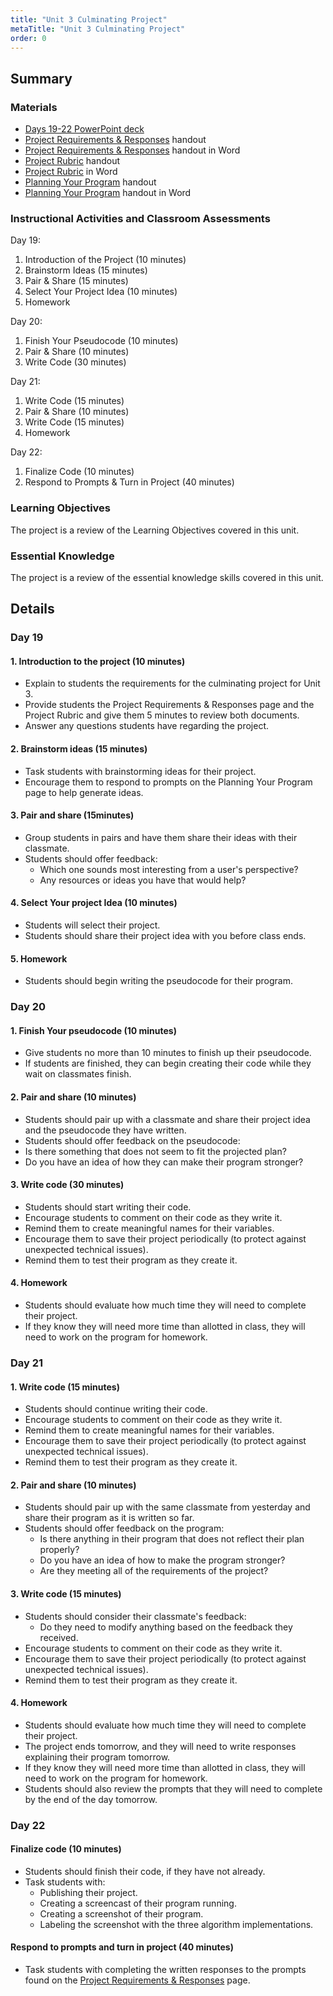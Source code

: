 ```yaml
---
title: "Unit 3 Culminating Project"
metaTitle: "Unit 3 Culminating Project"
order: 0
---
```


## Summary

### Materials

* [Days 19-22 PowerPoint deck](https://1drv.ms/w/s!AqsgsTyHBmRBkFyXQ-ooj03xM0wA/e=jYCzol)
* <a href="/unit-3/day-19-22/projects-requirements-responses">Project Requirements & Responses</a> handout
* [Project Requirements & Responses](https://1drv.ms/w/s!AqsgsTyHBmRBkEqcSqfKEXwpxWhd?e=Yf1WQk) handout in Word
* <a href="(/unit-3/day-19-22/project-rubric">Project Rubric</a> handout
* [Project Rubric](https://1drv.ms/w/s!AqsgsTyHBmRBkEIRSupu4ZlwIkh7?e=yCFckj) in Word
* <a href="/unit-3/day-19-22/planning-your-program">Planning Your Program</a> handout
* [Planning Your Program](https://1drv.ms/w/s!AqsgsTyHBmRBkEgG4aDnyEMeNLfd?e=91cOiE) handout in Word

### Instructional Activities and Classroom Assessments

Day 19:

1. Introduction of the Project (10 minutes)
2. Brainstorm Ideas (15 minutes)
3. Pair & Share (15 minutes)
4. Select Your Project Idea (10 minutes)
5. Homework

Day 20:

1. Finish Your Pseudocode (10 minutes)
2. Pair & Share (10 minutes)
3. Write Code (30 minutes)

Day 21:

1. Write Code (15 minutes)
2. Pair & Share (10 minutes)
3. Write Code (15 minutes)
4. Homework 

Day 22: 

1. Finalize Code (10 minutes)
2. Respond to Prompts & Turn in Project (40 minutes)

### Learning Objectives

The project is a review of the Learning Objectives covered in this unit.

### Essential Knowledge

The project is a review of the essential knowledge skills covered in this unit.

## Details

### Day 19

#### 1. Introduction to the project (10 minutes)

* Explain to students the requirements for the culminating project for Unit 3.
* Provide students the Project Requirements & Responses page and the Project Rubric and give them 5 minutes to review both documents.
* Answer any questions students have regarding the project.

#### 2. Brainstorm ideas (15 minutes)

* Task students with brainstorming ideas for their project.
* Encourage them to respond to prompts on the Planning Your Program page to help generate ideas.

#### 3. Pair and share (15minutes)

* Group students in pairs and have them share their ideas with their classmate.
* Students should offer feedback:
    * Which one sounds most interesting from a user's perspective?
    * Any resources or ideas you have that would help?

#### 4. Select Your project Idea (10 minutes)

* Students will select their project.
* Students should share their project idea with you before class ends.

#### 5. Homework

* Students should begin writing the pseudocode for their program.

### Day 20

#### 1. Finish Your pseudocode (10 minutes) 

* Give students no more than 10 minutes to finish up their pseudocode.
* If students are finished, they can begin creating their code while they wait on classmates finish.

#### 2. Pair and share (10 minutes) 

* Students should pair up with a classmate and share their project idea and the pseudocode they have written.
* Students should offer feedback on the pseudocode:
* Is there something that does not seem to fit the projected plan?
* Do you have an idea of how they can make their program stronger?

#### 3. Write code (30 minutes) 

* Students should start writing their code. 
* Encourage students to comment on their code as they write it. 
* Remind them to create meaningful names for their variables. 
* Encourage them to save their project periodically (to protect against unexpected technical issues). 
* Remind them to test their program as they create it. 

#### 4. Homework 

* Students should evaluate how much time they will need to complete their project. 
* If they know they will need more time than allotted in class, they will need to work on the program for homework.

### Day 21

#### 1. Write code (15 minutes)

* Students should continue writing their code. 
* Encourage students to comment on their code as they write it. 
* Remind them to create meaningful names for their variables. 
* Encourage them to save their project periodically (to protect against unexpected technical issues). 
* Remind them to test their program as they create it. 

#### 2. Pair and share (10 minutes)

* Students should pair up with the same classmate from yesterday and share their program as it is written so far. 
* Students should offer feedback on the program:
    * Is there anything in their program that does not reflect their plan properly?
    * Do you have an idea of how to make the program stronger?
    * Are they meeting all of the requirements of the project?

#### 3. Write code (15 minutes)

* Students should consider their classmate's feedback:
    * Do they need to modify anything based on the feedback they received.
* Encourage students to comment on their code as they write it.
* Encourage them to save their project periodically (to protect against unexpected technical issues).
* Remind them to test their program as they create it.

#### 4. Homework 

* Students should evaluate how much time they will need to complete their project.
* The project ends tomorrow, and they will need to write responses explaining their program tomorrow.
* If they know they will need more time than allotted in class, they will need to work on the program for homework.
* Students should also review the prompts that they will need to complete by the end of the day tomorrow.

### Day 22

#### Finalize code (10 minutes)

* Students should finish their code, if they have not already. 
* Task students with: 
    * Publishing their project. 
    * Creating a screencast of their program running. 
    * Creating a screenshot of their program. 
    * Labeling the screenshot with the three algorithm implementations. 

#### Respond to prompts and turn in project (40 minutes) 

* Task students with completing the written responses to the prompts found on the [Project Requirements & Responses]() page. 